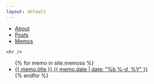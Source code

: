 ```yaml
---
layout: default
---
```


<div class="container menu">
    <ul>
      <li><a href="/about">About</a></li>
      <li><a href="/">Posts</a></li>
	  <li><a href="/memos">Memos</a></li>
    </ul>

    <hr />
</div>

<div class="container content">

  <ul class="post-list">
    {% for memo in site.memoss %}
      <li>
        <span class="post-meta"></span>
          <a href="{{ post.url | prepend: site.baseurl }}">
              <div>
                  <span class="index-title">{{ memo.title }}</span>
                  <span class="post-date">{{ memo.date | date: "%b %-d, %Y" }}</span>
              </div>
          </a>
      </li>
    {% endfor %}
  </ul>

</div>
